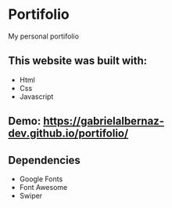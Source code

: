 <h1>Portifolio</h1>
<p>My personal portifolio</p>

<h2>This website was built with:</h2>
  <ul>
    <li>Html</li>
    <li>Css</li>
    <li>Javascript</li>
  </ul>

<h2>Demo:
  <span><a href="https://github.com/GabrielAlbernaz-Dev/portifolio">https://gabrielalbernaz-dev.github.io/portifolio/</a></span>
</h2>

<h2>Dependencies</h2>
 <ul>
   <li>Google Fonts</li>
   <li>Font Awesome</li>
   <li>Swiper</li>
 </ul>
  

